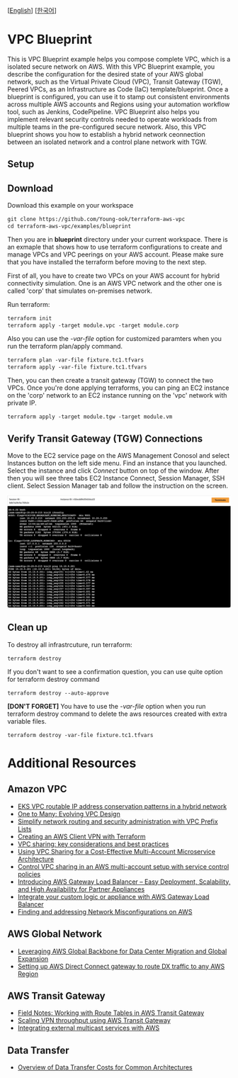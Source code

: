 [[English](README.md)] [[한국어](README.ko.md)]

# VPC Blueprint
This is VPC Blueprint example helps you compose complete VPC, which is a isolated secure network on AWS. With this VPC Blueprint example, you describe the configuration for the desired state of your AWS global network, such as the Virtual Private Cloud (VPC), Transit Gateway (TGW), Peered VPCs, as an Infrastructure as Code (IaC) template/blueprint. Once a blueprint is configured, you can use it to stamp out consistent environments across multiple AWS accounts and Regions using your automation workflow tool, such as Jenkins, CodePipeline. VPC Blueprint also helps you implement relevant security controls needed to operate workloads from multiple teams in the pre-configured secure network.
Also, this VPC blueprint shows you how to establish a hybrid network ceonnection between an isolated network and a control plane network with TGW.

## Setup
## Download
Download this example on your workspace
```
git clone https://github.com/Young-ook/terraform-aws-vpc
cd terraform-aws-vpc/examples/blueprint
```

Then you are in **blueprint** directory under your current workspace. There is an exmaple that shows how to use terraform configurations to create and manage VPCs and VPC peerings on your AWS account. Please make sure that you have installed the terraform before moving to the next step.

First of all, you have to create two VPCs on your AWS account for hybrid connectivity simulation. One is an AWS VPC network and the other one is called 'corp' that simulates on-premises network.

Run terraform:
```
terraform init
terraform apply -target module.vpc -target module.corp
```
Also you can use the *-var-file* option for customized paramters when you run the terraform plan/apply command.
```
terraform plan -var-file fixture.tc1.tfvars
terraform apply -var-file fixture.tc1.tfvars
```

Then, you can then create a transit gateway (TGW) to connect the two VPCs. Once you're done applying terraforms, you can ping an EC2 instance on the 'corp' network to an EC2 instance running on the 'vpc' network with private IP.
```
terraform apply -target module.tgw -target module.vm
```

## Verify Transit Gateway (TGW) Connections
Move to the EC2 service page on the AWS Management Conosol and select Instances button on the left side menu. Find an instance that you launched. Select the instance and click *Connect* button on top of the window. After then you will see three tabs EC2 Instance Connect, Session Manager, SSH client. Select Session Manager tab and follow the instruction on the screen.

![aws-ec2-tgw-ping](../../images/aws-ec2-tgw-ping.png)

## Clean up
To destroy all infrastrcuture, run terraform:
```
terraform destroy
```

If you don't want to see a confirmation question, you can use quite option for terraform destroy command
```
terraform destroy --auto-approve
```

**[DON'T FORGET]** You have to use the *-var-file* option when you run terraform destroy command to delete the aws resources created with extra variable files.
```
terraform destroy -var-file fixture.tc1.tfvars
```

# Additional Resources
## Amazon VPC
- [EKS VPC routable IP address conservation patterns in a hybrid network](https://aws.amazon.com/blogs/containers/eks-vpc-routable-ip-address-conservation/)
- [One to Many: Evolving VPC Design](https://aws.amazon.com/blogs/architecture/one-to-many-evolving-vpc-design/)
- [Simplify network routing and security administration with VPC Prefix Lists](https://aws.amazon.com/blogs/networking-and-content-delivery/simplify-network-routing-and-security-administration-with-vpc-prefix-lists/)
- [Creating an AWS Client VPN with Terraform](https://timeular.com/blog/creating-an-aws-client-vpn-with-terraform/)
- [VPC sharing: key considerations and best practices](https://aws.amazon.com/blogs/networking-and-content-delivery/vpc-sharing-key-considerations-and-best-practices/)
- [Using VPC Sharing for a Cost-Effective Multi-Account Microservice Architecture](https://aws.amazon.com/blogs/architecture/using-vpc-sharing-for-a-cost-effective-multi-account-microservice-architecture/)
- [Control VPC sharing in an AWS multi-account setup with service control policies](https://aws.amazon.com/blogs/security/control-vpc-sharing-in-an-aws-multi-account-setup-with-service-control-policies/)
- [Introducing AWS Gateway Load Balancer – Easy Deployment, Scalability, and High Availability for Partner Appliances](https://aws.amazon.com/ko/blogs/aws/introducing-aws-gateway-load-balancer-easy-deployment-scalability-and-high-availability-for-partner-appliances/)
- [Integrate your custom logic or appliance with AWS Gateway Load Balancer](https://aws.amazon.com/ko/blogs/networking-and-content-delivery/integrate-your-custom-logic-or-appliance-with-aws-gateway-load-balancer/)
- [Finding and addressing Network Misconfigurations on AWS](https://validating-network-reachability.awssecworkshops.com/)

## AWS Global Network
- [Leveraging AWS Global Backbone for Data Center Migration and Global Expansion](https://aws.amazon.com/blogs/architecture/leveraging-aws-global-backbone-for-data-center-migration-and-global-expansion/)
- [Setting up AWS Direct Connect gateway to route DX traffic to any AWS Region](https://aws.amazon.com/blogs/networking-and-content-delivery/setting-up-aws-direct-connect-gateway-to-route-dx-traffic-to-any-aws-region/)

## AWS Transit Gateway
- [Field Notes: Working with Route Tables in AWS Transit Gateway](https://aws.amazon.com/blogs/architecture/field-notes-working-with-route-tables-in-aws-transit-gateway/)
- [Scaling VPN throughput using AWS Transit Gateway](https://aws.amazon.com/blogs/networking-and-content-delivery/scaling-vpn-throughput-using-aws-transit-gateway/)
- [Integrating external multicast services with AWS](https://aws.amazon.com/blogs/networking-and-content-delivery/integrating-external-multicast-services-with-aws/)

## Data Transfer
- [Overview of Data Transfer Costs for Common Architectures](https://aws.amazon.com/blogs/architecture/overview-of-data-transfer-costs-for-common-architectures/)
